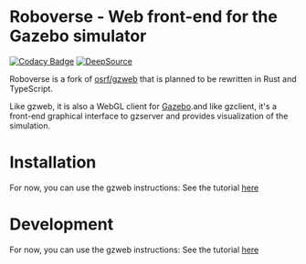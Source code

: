 # Roboverse - Web front-end for the Gazebo simulator

[![Codacy Badge](https://app.codacy.com/project/badge/Grade/4a074acdbb72411cb330420b93333254)](https://www.codacy.com/gh/HabitatZero/roboverse/dashboard?utm_source=github.com&amp;utm_medium=referral&amp;utm_content=HabitatZero/roboverse&amp;utm_campaign=Badge_Grade) [![DeepSource](https://deepsource.io/gh/HabitatZero/roboverse.svg/?label=active+issues&show_trend=true)](https://deepsource.io/gh/HabitatZero/roboverse/?ref=repository-badge)

Roboverse is a fork of [osrf/gzweb](https://github.com/osrf/gzweb) that is planned to be rewritten in Rust and TypeScript.

Like gzweb, it is also a WebGL client for [Gazebo](http://gazebosim.org).and like gzclient, it's a front-end graphical interface to gzserver and provides visualization of the simulation.

# Installation

For now, you can use the gzweb instructions:
See the tutorial [here](http://gazebosim.org/tutorials?tut=gzweb_install&cat=gzweb)

# Development

For now, you can use the gzweb instructions:
See the tutorial [here](http://gazebosim.org/tutorials?tut=gzweb_development&cat=gzweb)

